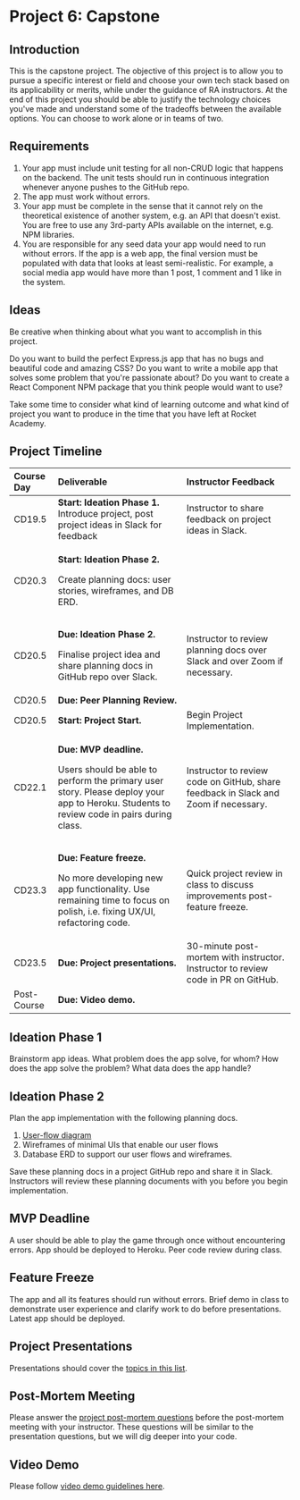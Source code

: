 # Project 6: Capstone

## Introduction

This is the capstone project. The objective of this project is to allow you to pursue a specific interest or field and choose your own tech stack based on its applicability or merits, while under the guidance of RA instructors. At the end of this project you should be able to justify the technology choices you've made and understand some of the tradeoffs between the available options. You can choose to work alone or in teams of two.

## Requirements

1. Your app must include unit testing for all non-CRUD logic that happens on the backend. The unit tests should run in continuous integration whenever anyone pushes to the GitHub repo.
2. The app must work without errors.
3. Your app must be complete in the sense that it cannot rely on the theoretical existence of another system, e.g. an API that doesn't exist. You are free to use any 3rd-party APIs available on the internet, e.g. NPM libraries.
4. You are responsible for any seed data your app would need to run without errors. If the app is a web app, the final version must be populated with data that looks at least semi-realistic. For example, a social media app would have more than 1 post, 1 comment and 1 like in the system.

## Ideas

Be creative when thinking about what you want to accomplish in this project.

Do you want to build the perfect Express.js app that has no bugs and beautiful code and amazing CSS? Do you want to write a mobile app that solves some problem that you're passionate about? Do you want to create a React Component NPM package that you think people would want to use?

Take some time to consider what kind of learning outcome and what kind of project you want to produce in the time that you have left at Rocket Academy.

## Project Timeline

<table>
  <thead>
    <tr>
      <th style="text-align:left">Course Day</th>
      <th style="text-align:left">Deliverable</th>
      <th style="text-align:left">Instructor Feedback</th>
    </tr>
  </thead>
  <tbody>
    <tr>
      <td style="text-align:left">CD19.5</td>
      <td style="text-align:left"><b>Start: Ideation Phase 1.</b> Introduce project, post project ideas in
        Slack for feedback</td>
      <td style="text-align:left">Instructor to share feedback on project ideas in Slack.</td>
    </tr>
    <tr>
      <td style="text-align:left">CD20.3</td>
      <td style="text-align:left">
        <p><b>Start: Ideation Phase 2. </b>
        </p>
        <p>Create planning docs: user stories, wireframes, and DB ERD.</p>
      </td>
      <td style="text-align:left"></td>
    </tr>
    <tr>
      <td style="text-align:left">CD20.5</td>
      <td style="text-align:left">
        <p><b>Due: Ideation Phase 2.</b> 
        </p>
        <p>Finalise project idea and share planning docs in GitHub repo over Slack.</p>
      </td>
      <td style="text-align:left">Instructor to review planning docs over Slack and over Zoom if necessary.</td>
    </tr>
    <tr>
      <td style="text-align:left">CD20.5</td>
      <td style="text-align:left"><b>Due: Peer Planning Review.</b>
      </td>
      <td style="text-align:left"></td>
    </tr>
    <tr>
      <td style="text-align:left">CD20.5</td>
      <td style="text-align:left"><b>Start: Project Start.</b>
      </td>
      <td style="text-align:left">Begin Project Implementation.</td>
    </tr>
    <tr>
      <td style="text-align:left">CD22.1</td>
      <td style="text-align:left">
        <p><b>Due: MVP deadline.</b> 
        </p>
        <p>Users should be able to perform the primary user story. Please deploy
          your app to Heroku. Students to review code in pairs during class.</p>
      </td>
      <td style="text-align:left">Instructor to review code on GitHub, share feedback in Slack and Zoom
        if necessary.</td>
    </tr>
    <tr>
      <td style="text-align:left">CD23.3</td>
      <td style="text-align:left">
        <p><b>Due: Feature freeze.</b> 
        </p>
        <p>No more developing new app functionality. Use remaining time to focus
          on polish, i.e. fixing UX/UI, refactoring code.</p>
      </td>
      <td style="text-align:left">Quick project review in class to discuss improvements post-feature freeze.</td>
    </tr>
    <tr>
      <td style="text-align:left">CD23.5</td>
      <td style="text-align:left"><b>Due: Project presentations.</b>
      </td>
      <td style="text-align:left">30-minute post-mortem with instructor. Instructor to review code in PR
        on GitHub.</td>
    </tr>
    <tr>
      <td style="text-align:left">Post-Course</td>
      <td style="text-align:left"><b>Due: Video demo.</b>
      </td>
      <td style="text-align:left"></td>
    </tr>
  </tbody>
</table>

## Ideation Phase 1

Brainstorm app ideas. What problem does the app solve, for whom? How does the app solve the problem? What data does the app handle?

## Ideation Phase 2

Plan the app implementation with the following planning docs.

1. [User-flow diagram](https://careerfoundry.com/en/blog/ux-design/what-are-user-flows/)
2. Wireframes of minimal UIs that enable our user flows
3. Database ERD to support our user flows and wireframes.

Save these planning docs in a project GitHub repo and share it in Slack. Instructors will review these planning documents with you before you begin implementation.

## MVP Deadline

A user should be able to play the game through once without encountering errors. App should be deployed to Heroku. Peer code review during class.

## Feature Freeze

The app and all its features should run without errors. Brief demo in class to demonstrate user experience and clarify work to do before presentations. Latest app should be deployed.

## Project Presentations

Presentations should cover the [topics in this list](../course-logistics/course-methodology.md#project-presentations).

## Post-Mortem Meeting

Please answer the [project post-mortem questions](../course-logistics/course-methodology.md#project-post-mortem-meeting) before the post-mortem meeting with your instructor. These questions will be similar to the presentation questions, but we will dig deeper into your code.

## Video Demo

Please follow [video demo guidelines here](../course-logistics/course-methodology.md#project-videos).

